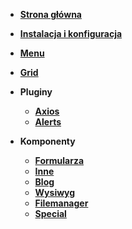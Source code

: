 - [**Strona główna**](/)

- [**Instalacja i konfiguracja**](/instalacja/)
- [**Menu**](/menu/)
- [**Grid**](/grid/)
- **Pluginy**
    - [**Axios**](/plugins/axios/)
    - [**Alerts**](/plugins/alerts/)
- **Komponenty**
    - [**Formularza**](/komponenty/formularza/)
    - [**Inne**](/komponenty/inne/)
    - [**Blog**](/komponenty/blog/)
    - [**Wysiwyg**](/komponenty/wysiwyg/)
    - [**Filemanager**](/komponenty/filemanager/)
    - [**Special**](/komponenty/special/)
    